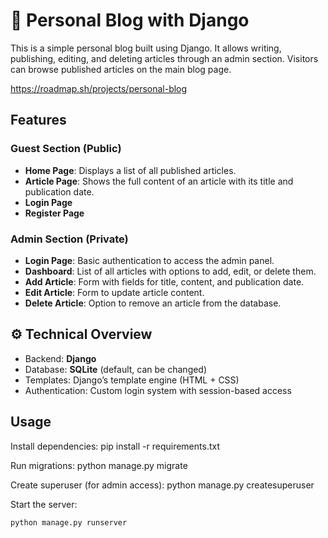 # 📝 Personal Blog with Django

This is a simple personal blog built using Django. It allows writing, publishing, editing, and deleting articles through an admin section. Visitors can browse published articles on the main blog page.


https://roadmap.sh/projects/personal-blog


##  Features

###  Guest Section (Public)
- **Home Page**: Displays a list of all published articles.
- **Article Page**: Shows the full content of an article with its title and publication date.
- **Login Page**
- **Register Page**

###  Admin Section (Private)
- **Login Page**: Basic authentication to access the admin panel.
- **Dashboard**: List of all articles with options to add, edit, or delete them.
- **Add Article**: Form with fields for title, content, and publication date.
- **Edit Article**: Form to update article content.
- **Delete Article**: Option to remove an article from the database.

## ⚙️ Technical Overview

- Backend: **Django**
- Database: **SQLite** (default, can be changed)
- Templates: Django’s template engine (HTML + CSS)
- Authentication: Custom login system with session-based access

## Usage


Install dependencies:
pip install -r requirements.txt

Run migrations:
python manage.py migrate

Create superuser (for admin access):
python manage.py createsuperuser

Start the server:
```bash
python manage.py runserver
